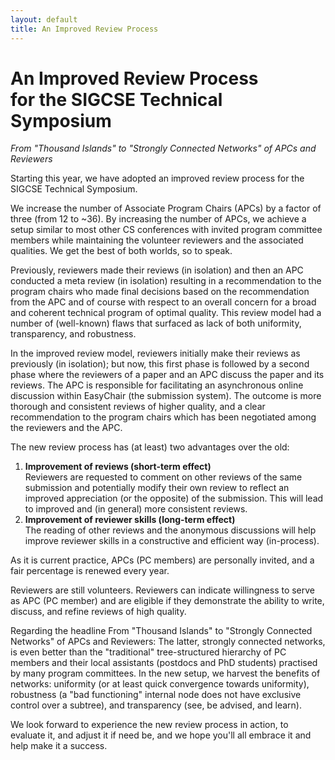 ```yaml
---
layout: default
title: An Improved Review Process
---
```


# An Improved Review Process <br> for the SIGCSE Technical Symposium

<p><em>From "Thousand Islands" to "Strongly Connected Networks" of APCs and Reviewers</em>
</p>
<p>Starting this year, we have adopted an improved review process for the SIGCSE Technical Symposium.
</p>
<p>We increase the number of Associate Program Chairs (APCs) by a factor of three (from 12 to ~36).  By increasing the number of APCs, we achieve a setup similar to most other CS conferences with invited program committee members while maintaining the volunteer reviewers and the associated qualities. We get the best of both worlds, so to speak.
</p>
<p>Previously, reviewers made their reviews (in isolation) and then an APC conducted a meta review (in isolation) resulting in a recommendation to the program chairs who made final decisions based on the recommendation from the APC and of course with respect to an overall concern for a broad and coherent technical program of optimal quality.  This review model had a number of (well-known) flaws that surfaced as lack of both uniformity, transparency, and robustness.
</p>
<p>In the improved review model, reviewers initially make their reviews as previously (in isolation); but now, this first phase is followed by a second phase where the reviewers of a paper and an APC discuss the paper and its reviews. The APC is responsible for facilitating an asynchronous online discussion within EasyChair (the submission system). The outcome is more thorough and consistent reviews of higher quality, and a clear recommendation to the program chairs which has been negotiated among the reviewers and the APC.
</p>
<p>The new review process has (at least) two advantages over the old:
</p>
<ol>
<li><b>Improvement of reviews (short-term effect)</b><br>
Reviewers are requested to comment on other reviews of the same submission and potentially modify their own review to reflect an improved appreciation (or the opposite) of the submission.  This will lead to improved and (in general) more consistent reviews.
</li>

<li><b>Improvement of reviewer skills (long-term effect)</b><br>
The reading of other reviews and the anonymous discussions will help improve reviewer skills in a constructive and efficient way (in-process).
</li>
</ol>

<p>As it is current practice, APCs (PC members) are personally invited, and a fair percentage is renewed every year.</p>

<p>Reviewers are still volunteers. Reviewers can indicate willingness to serve as APC (PC member) and are eligible if they demonstrate the ability to write, discuss, and refine reviews of high quality.</p>

<p>Regarding the headline From "Thousand Islands" to "Strongly Connected Networks" of APCs and Reviewers: The latter, strongly connected networks, is even better than the "traditional" tree-structured hierarchy of PC members and their local assistants (postdocs and PhD students) practised by many program committees. In the new setup, we harvest the benefits of networks: uniformity (or at least quick convergence towards uniformity), robustness (a "bad functioning" internal node does not have exclusive control over a subtree), and transparency (see, be advised, and learn).
</p>
<p>We look forward to experience the new review process in action, to evaluate it, and adjust it if need be, and we hope you'll all embrace it and help make it  a success.
</p>
